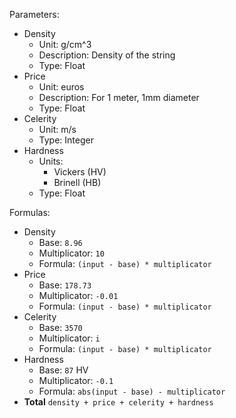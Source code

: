 Parameters:
- Density
	- Unit: g/cm^3
	- Description: Density of the string
	- Type: Float
- Price
	- Unit: euros
	- Description: For 1 meter, 1mm diameter
	- Type: Float
- Celerity
	- Unit: m/s
	- Type: Integer
- Hardness
	- Units:
		- Vickers (HV)
		- Brinell (HB)
	- Type: Float

Formulas:
- Density
	- Base: `8.96`
	- Multiplicator: `10`
	- Formula: `(input - base) * multiplicator`
- Price
	- Base: `178.73`
	- Multiplicator: `-0.01`
	- Formula: `(input - base) * multiplicator`
- Celerity
	- Base: `3570`
	- Multiplicator: `i`
	- Formula: `(input - base) * multiplicator`
- Hardness
	- Base: `87` HV
	- Multiplicator: `-0.1`
	- Formula: `abs(input - base) - multiplicator`
- **Total**
`density + price + celerity + hardness`
